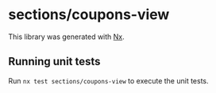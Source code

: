 # sections/coupons-view

This library was generated with [Nx](https://nx.dev).

## Running unit tests

Run `nx test sections/coupons-view` to execute the unit tests.
